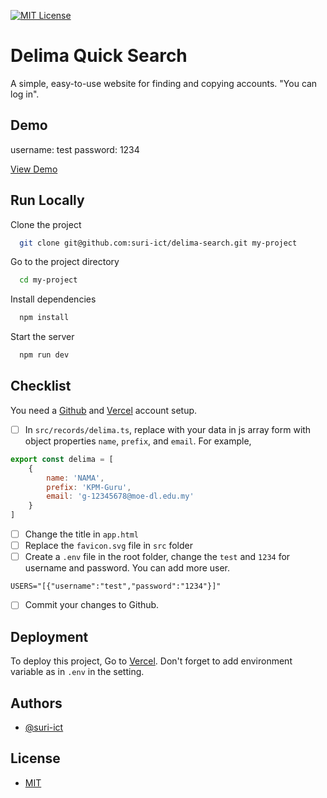 
[![MIT License](https://img.shields.io/badge/License-MIT-green.svg)](https://choosealicense.com/licenses/mit/)

# Delima Quick Search

A simple, easy-to-use website for finding and copying accounts. "You can log in".





## Demo

username: test
password: 1234

[View Demo](https://delima-search.vercel.app)

## Run Locally

Clone the project

```bash
  git clone git@github.com:suri-ict/delima-search.git my-project
```

Go to the project directory

```bash
  cd my-project
```

Install dependencies

```bash
  npm install
```

Start the server

```bash
  npm run dev
```



## Checklist

You need a [Github](https://github.com/join) and [Vercel](https://vercel.com/signup) account setup.

- [ ] In `src/records/delima.ts`, replace with your data in js array form with object properties `name`, `prefix`, and `email`. For example,

```javascript
export const delima = [
    {
		name: 'NAMA',
		prefix: 'KPM-Guru',
		email: 'g-12345678@moe-dl.edu.my'
	}
]
```
- [ ] Change the title in `app.html`
- [ ] Replace the `favicon.svg`  file in `src` folder
- [ ] Create a `.env` file in the root folder, change the `test` and `1234` for username and password. You can add more user.

```
USERS="[{"username":"test","password":"1234"}]" 
```

- [ ] Commit your changes to Github.


## Deployment

To deploy this project, Go to [Vercel](https://vercel.com/new). Don't forget to add environment variable as in `.env` in the setting.


## Authors

- [@suri-ict](https://www.github.com/suri-ict)



## License

- [MIT](https://choosealicense.com/licenses/mit/)

